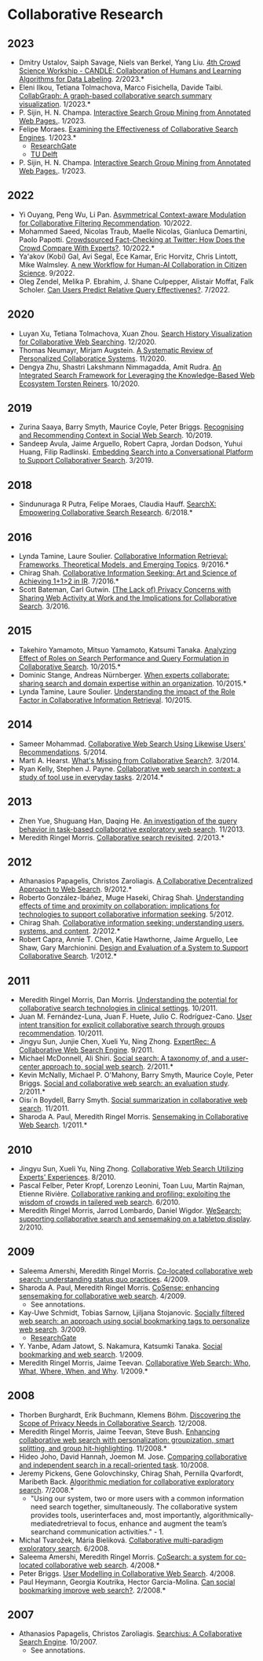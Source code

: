 # Collaborative Research

## 2023
- Dmitry Ustalov, Saiph Savage, Niels van Berkel, Yang Liu. [4th Crowd Science Workship - CANDLE: Collaboration of Humans and Learning Algorithms for Data Labeling](https://dl.acm.org/doi/10.1145/3539597.3572703). 2/2023.*
- Eleni Ilkou, Tetiana Tolmachova, Marco Fisichella, Davide Taibi. [CollabGraph: A graph-based collaborative search summary visualization](https://www.researchgate.net/publication/368312797_CollabGraph_A_graph-based_collaborative_search_summary_visualisation). 1/2023.*
- P. Sijin, H. N. Champa. [Interactive Search Group Mining from Annotated Web Pages.](https://www.researchgate.net/publication/361221470_Interactive_Search_Group_Mining_from_Annotated_Web_Pages). 1/2023.
- Felipe Moraes. [Examining the Effectiveness of Collaborative Search Engines](https://dl.acm.org/doi/10.1145/3582524.3582543). 1/2023.*
    - [ResearchGate](https://www.researchgate.net/publication/367482745_Examining_the_Effectiveness_of_Collaborative_Search_Engines)
    - [TU Delft](https://research.tudelft.nl/en/publications/examining-the-effectiveness-of-collaborative-search-engines)
- P. Sijin, H. N. Champa. [Interactive Search Group Mining from Annotated Web Pages.](https://www.researchgate.net/publication/361221470_Interactive_Search_Group_Mining_from_Annotated_Web_Pages). 1/2023.

## 2022
- Yi Ouyang, Peng Wu, Li Pan. [Asymmetrical Context-aware Modulation for Collaborative Filtering Recommendation](https://dl.acm.org/doi/10.1145/3511808.3557240). 10/2022.
- Mohammed Saeed, Nicolas Traub, Maelle Nicolas, Gianluca Demartini, Paolo Papotti. [Crowdsourced Fact-Checking at Twitter: How Does the Crowd Compare With Experts?](https://dl.acm.org/doi/10.1145/3511808.3557279). 10/2022.*
- Ya'akov (Kobi) Gal, Avi Segal, Ece Kamar, Eric Horvitz, Chris Lintott, Mike Walmsley. [A new Workflow for Human-AI Collaboration in Citizen Science](https://dl.acm.org/doi/10.1145/3524458.3547243). 9/2022.
- Oleg Zendel, Melika P. Ebrahim, J. Shane Culpepper, Alistair Moffat, Falk Scholer. [Can Users Predict Relative Query Effectivenes?](https://dl.acm.org/doi/10.1145/3477495.3531893). 7/2022.

## 2020
- Luyan Xu, Tetiana Tolmachova, Xuan Zhou. [Search History Visualization for Collaborative Web Searching](https://www.researchgate.net/publication/347737926_Search_History_Visualization_for_Collaborative_Web_Searching). 12/2020.
- Thomas Neumayr, Mirjam Augstein. [A Systematic Review of Personalized Collaboratice Systems](https://www.frontiersin.org/articles/10.3389/fcomp.2020.562679/full). 11/2020.
- Dengya Zhu, Shastri Lakshmann Nimmagadda, Amit Rudra. [An Integrated Search Framework for Leveraging the Knowledge-Based Web Ecosystem Torsten Reiners](https://www.researchgate.net/publication/344756294_An_Integrated_Search_Framework_for_Leveraging_the_Knowledge-Based_Web_Ecosystem_Torsten_Reiners/). 10/2020.

## 2019
- Zurina Saaya, Barry Smyth, Maurice Coyle, Peter Briggs. [Recognising and Recommending Context in Social Web Search](https://www.researchgate.net/publication/336229862_Recognising_and_Recommending_Context_in_Social_Web_Search). 10/2019.
- Sandeep Avula, Jaime Arguello, Robert Capra, Jordan Dodson, Yuhui Huang, Filip Radlinski. [Embedding Search into a Conversational Platform to Support Collaborativer Search](https://dl.acm.org/doi/10.1145/3295750.3298928). 3/2019.

## 2018
- Sindunuraga R Putra, Felipe Moraes, Claudia Hauff. [SearchX: Empowering Collaborative Search Research](https://www.researchgate.net/publication/326133498_SearchX_Empowering_Collaborative_Search_Research). 6/2018.*

## 2016
- Lynda Tamine, Laure Soulier. [Collaborative Information Retrieval: Frameworks, Theoretical Models, and Emerging Topics](https://dl.acm.org/doi/10.1145/2970398.2970442). 9/2016.*
- Chirag Shah. [Collaborative Information Seeking: Art and Science of Achieving 1+1>2 in IR](https://dl.acm.org/doi/10.1145/2911451.2914801). 7/2016.*
- Scott Bateman, Carl Gutwin. [(The Lack of) Privacy Concerns with Sharing Web Activity at Work and the Implications for Collaborative Search](https://dl.acm.org/doi/10.1145/2854946.2854977). 3/2016.

## 2015
- Takehiro Yamamoto, Mitsuo Yamamoto, Katsumi Tanaka. [Analyzing Effect of Roles on Search Performance and Query Formulation in Collaborative Search](https://dl.acm.org/doi/10.1145/2812376.2812377). 10/2015.*
- Dominic Stange, Andreas Nürnberger. [When experts collaborate: sharing search and domain expertise within an organization](https://dl.acm.org/doi/10.1145/2809563.2809582). 10/2015.*
- Lynda Tamine, Laure Soulier. [Understanding the impact of the Role Factor in Collaborative Information Retrieval](https://dl.acm.org/doi/10.1145/2806416.2806481). 10/2015.

## 2014
- Sameer Mohammad. [Collaborative Web Search Using Likewise Users' Recommendations](https://www.researchgate.net/publication/353971376_Collaborative_Web_Search_Using_Likewise_Users%27_Recommendations). 5/2014.
- Marti A. Hearst. [What's Missing from Collaborative Search?](https://escholarship.org/content/qt9gf057hd/qt9gf057hd_noSplash_2ee4cb6f06b5419db020d89ed2ccdc6f.pdf?t=nzz00x). 3/2014.
- Ryan Kelly, Stephen J. Payne. [Collaborative web search in context: a study of tool use in everyday tasks](https://dl.acm.org/doi/10.1145/2531602.2531617). 2/2014.*

## 2013
- Zhen Yue, Shuguang Han, Daqing He. [An investigation of the query behavior in task-based collaborative exploratory web search](https://dl.acm.org/doi/10.5555/2655780.2655857). 11/2013.
- Meredith Ringel Morris. [Collaborative search revisited](https://dl.acm.org/doi/10.1145/2441776.2441910). 2/2013.*

## 2012
- Athanasios Papagelis, Christos Zaroliagis. [A Collaborative Decentralized Approach to Web Search](https://www.researchgate.net/publication/260652116_A_Collaborative_Decentralized_Approach_to_Web_Search). 9/2012.*
- Roberto González-Ibáñez, Muge Haseki, Chirag Shah. [Understanding effects of time and proximity on collaboration: implications for technologies to support collaborative information seeking](https://dl.acm.org/doi/10.1145/2212776.2223713). 5/2012.
- Chirag Shah. [Collaborative information seeking: understanding users, systems, and content](https://dl.acm.org/doi/10.1145/2124295.2124392). 2/2012.*
- Robert Capra, Annie T. Chen, Katie Hawthorne, Jaime Arguello, Lee Shaw, Gary Marchionini. [Design and Evaluation of a System to Support Collaborative Search](https://www.researchgate.net/publication/259539902_Design_and_Evaluation_of_a_System_to_Support_Collaborative_Search). 1/2012.*

## 2011
- Meredith Ringel Morris, Dan Morris. [Understanding the potential for collaborative search technologies in clinical settings](https://dl.acm.org/doi/10.1145/2064075.2064079). 10/2011.
- Juan M. Fernández-Luna, Juan F. Huete, Julio C. Rodríguez-Cano. [User intent transition for explicit collaborative search through groups recommendation](https://dl.acm.org/doi/10.1145/2064075.2064083). 10/2011.
- Jingyu Sun, Junjie Chen, Xueli Yu, Ning Zhong. [ExpertRec: A Collaborative Web Search Engine](https://www.researchgate.net/publication/220775004_ExpertRec_A_Collaborative_Web_Search_Engine). 9/2011.
- Michael McDonnell, Ali Shiri. [Social search: A taxonomy of, and a user-center approach to, social web search](https://www.researchgate.net/publication/244117759_Social_search_A_taxonomy_of_and_a_user-center_approach_to_social_web_search). 2/2011.*
- Kevin McNally, Michael P. O'Mahony, Barry Smyth, Maurice Coyle, Peter Briggs. [Social and collaborative web search: an evaluation study](https://dl.acm.org/doi/10.1145/1943403.1943472). 2/2011.*
- Oisı´n Boydell, Barry Smyth. [Social summarization in collaborative web search](https://www.researchgate.net/publication/221948235_Social_summarization_in_collaborative_web_search). 11/2011.
- Sharoda A. Paul, Meredith Ringel Morris. [Sensemaking in Collaborative Web Search](https://www.researchgate.net/publication/228655513_Sensemaking_in_Collaborative_Web_Search). 1/2011.*

## 2010
- Jingyu Sun, Xueli Yu, Ning Zhong. [Collaborative Web Search Utilizing Experts' Experiences](https://www.researchgate.net/publication/221158019_Collaborative_Web_Search_Utilizing_Experts%27_Experiences). 8/2010.
- Pascal Felber, Peter Kropf, Lorenzo Leonini, Toan Luu, Martin Rajman, Etienne Rivière. [Collaborative ranking and profiling: exploiting the wisdom of crowds in tailered web search](https://dl.acm.org/doi/10.1007/978-3-642-13645-0_17). 6/2010.
- Meredith Ringel Morris, Jarrod Lombardo, Daniel Wigdor. [WeSearch: supporting collaborative search and sensemaking on a tabletop display](https://dl.acm.org/doi/10.1145/1718918.1718987). 2/2010.

## 2009
- Saleema Amershi, Meredith Ringel Morris. [Co-located collaborative web search: understanding status quo practices](https://dl.acm.org/doi/10.1145/1520340.1520547). 4/2009.
- Sharoda A. Paul, Meredith Ringel Morris. [CoSense: enhancing sensemaking for collaborative web search](https://dl.acm.org/doi/10.1145/1518701.1518974). 4/2009.
    - See annotations.
- Kay-Uwe Schmidt, Tobias Sarnow, Ljiljana Stojanovic. [Socially filtered web search: an approach using social bookmarking tags to personalize web search](https://www.researchgate.net/publication/221000832_Socially_filtered_web_search_an_approach_using_social_bookmarking_tags_to_personalize_web_search). 3/2009.
    - [ResearchGate](https://www.researchgate.net/publication/221513715_CoSense_Enhancing_sensemaking_for_collaborative_web_search)
- Y. Yanbe, Adam Jatowt, S. Nakamura, Katsumki Tanaka. [Social bookmarking and web search](https://www.researchgate.net/publication/290332695_Social_bookmarking_and_Web_search). 1/2009.
- Meredith Ringel Morris, Jaime Teevan. [Collaborative Web Search: Who, What, Where, When, and Why](https://www.researchgate.net/publication/220696130_Collaborative_Web_Search_Who_What_Where_When_and_Why). 1/2009.*


## 2008
- Thorben Burghardt, Erik Buchmann, Klemens Böhm. [Discovering the Scope of Privacy Needs in Collaborative Search](https://dl.acm.org/doi/10.1109/WIIAT.2008.165). 12/2008.
- Meredith Ringel Morris, Jaime Teevan, Steve Bush. [Enhancing collaborative web search with personalization: groupization, smart splitting, and group hit-highlighting](https://dl.acm.org/doi/10.1145/1460563.1460640). 11/2008.*
- Hideo Joho, David Hannah, Joemon M. Jose. [Comparing collaborative and independent search in a recall-oriented task](https://dl.acm.org/doi/10.1145/1414694.1414715). 10/2008.
- Jeremy Pickens, Gene Golovchinsky, Chirag Shah, Pernilla Qvarfordt, Maribeth Back. [Algorithmic mediation for collaborative exploratory search](https://dl.acm.org/doi/10.1145/1390334.1390389). 7/2008.*
    - "Using our system, two or more users with a common information need search together, simultaneously. The collaborative system provides tools, userinterfaces and, most importantly, algorithmically-mediatedretrieval to focus, enhance and augment the team’s searchand communication activities." - 1.
- Michal Tvarožek, Mária Bieliková. [Collaborative multi-paradigm exploratory search](https://dl.acm.org/doi/10.1145/1379157.1379165). 6/2008.
- Saleema Amershi, Meredith Ringel Morris. [CoSearch: a system for co-located collaborative web search](https://dl.acm.org/doi/10.1145/1357054.1357311). 4/2008.*
- Peter Briggs. [User Modelling in Collaborative Web Search](https://www.researchgate.net/publication/335566328_User_Modelling_in_Collaborative_Web_Search). 4/2008.
- Paul Heymann, Georgia Koutrika, Hector Garcia-Molina. [Can social bookmarking improve web search?](https://dl.acm.org/doi/10.1145/1341531.1341558). 2/2008.*

## 2007
- Athanasios Papagelis, Christos Zaroliagis. [Searchius: A Collaborative Search Engine](https://www.researchgate.net/publication/4282197_Searchius_A_Collaborative_Search_Engine). 10/2007.
    - See annotations.